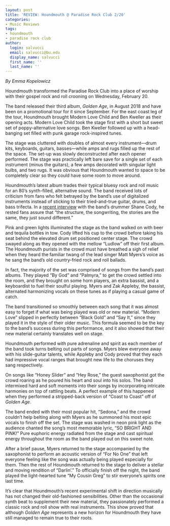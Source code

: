 ```yaml
---
layout: post
title: 'REVIEW: Houndmouth @ Paradise Rock Club 2/20'
categories:
- Music Reviews
tags:
- houndmouth
- paradise rock club
author:
  login: salvucci
  email: salvucci@bu.edu
  display_name: salvucci
  first_name: ''
  last_name: ''
---
```

_By Emma Kopelowicz_

Houndmouth transformed the Paradise Rock Club into a place of worship with their gospel rock and roll crooning on Wednesday, February 20.

The band released their third album, _Golden Age_, in August 2018 and have been on a promotional tour for it since September. For the east coast leg of the tour, Houndmouth brought Modern Love Child and Ben Kweller as their opening acts. Modern Love Child took the stage first with a short but sweet set of poppy-alternative love songs. Ben Kweller followed up with a head-banging set filled with punk garage rock-inspired tunes.

The stage was cluttered with doubles of almost every instrument––drum kits, keyboards, guitars, basses––while amps and rugs filled up the rest of the space. The set-up was slowly deconstructed after each opener performed. The stage was practically left bare save for a single set of each instrument (minus the guitars), a few amps decorated with singular light bulbs, and two rugs. It was obvious that Houndmouth wanted to space to be completely clear so they could have some room to move around.

Houndmouth’s latest album trades their typical bluesy rock and roll music for an 80’s synth-filled, alternative sound. The band received lots of criticism from fans who felt betrayed by the band’s use of digitalized instruments instead of sticking to their tried-and-true guitar, drums, and bass trifecta. In a [recent interview](http://sites.bu.edu/wtbu/2019/02/15/interview-houndmouth/) with the band’s drummer Shane Cody, he rested fans assure that “the structure, the songwriting, the stories are the same, they just sound different.”

Pink and green lights illuminated the stage as the band walked on with beer and tequila bottles in tow. Cody lifted his cup to the crowd before taking his seat behind the elevated drum set positioned center stage. The crowd swayed along as they opened with the mellow “Ludlow” off their first album. The Houndmouth purists in the crowd must have breathed a sigh of relief when they heard the familiar twang of the lead singer Matt Myers’s voice as he sang the band’s old country-fried rock and roll ballads.

In fact, the majority of the set was comprised of songs from the band’s past albums. They played “By God” and “Palmyra,” to get the crowd settled into the room, and they brought on some horn players, an extra bassist, and a keyboardist to fuel their soulful playing. Myers and Zak Appleby, the bassist, alternated harmonizing vocals on these tunes as if playing a casual game of catch.

The band transitioned so smoothly between each song that it was almost easy to forget if what was being played was old or new material. “Modern Love” slipped in perfectly between “Black Gold” and “Say It,” since they played it in the style of their older music. This formula seemed to be the key to the band’s success during this performance, and it also showed that their new material certainly translates well on stage.

Houndmouth performed with pure adrenaline and spirit as each member of the band took turns belting out parts of songs. Myers blew everyone away with his slide-guitar talents, while Appleby and Cody proved that they each had impressive vocal ranges that brought new life to the choruses they sang respectively.

On songs like “Honey Slider” and “Hey Rose,” the guest saxophonist got the crowd roaring as he poured his heart and soul into his solos. The band intermixed hard and soft moments into their songs by incorporating intricate harmonies on top of rattling beats. A perfect example of this happened when they performed a stripped-back version of “Coast to Coast” off of _Golden Age_.

The band ended with their most popular hit, “Sedona,” and the crowd couldn’t help belting along with Myers as he summoned his most epic vocals to finish off the set. The stage was washed in neon pink light as the audience chanted the song’s most memorable lyric, “SO BRIGHT AND PINK!” Pure euphoric energy radiated from the stage and cast spiritual energy throughout the room as the band played out on this sweet note.

After a brief pause, Myers returned to the stage accompanied by the saxophonist to perform an acoustic version of “For No One” that left everyone feeling like the song was actually being played especially for them. Then the rest of Houndmouth returned to the stage to deliver a stellar and moving rendition of “Darlin’.” To officially finish off the night, the band played the light-hearted tune “My Cousin Greg” to stir everyone’s spirits one last time.

It’s clear that Houndmouth’s recent experimental shift in direction musically has not changed their old-fashioned sensibilities. Other than the occasional synth beat to supplement their new material, they passionately performed a classic rock and roll show with real instruments. This show proved that although _Golden Age_ represents a new horizon for Houndmouth they have still managed to remain true to their roots.